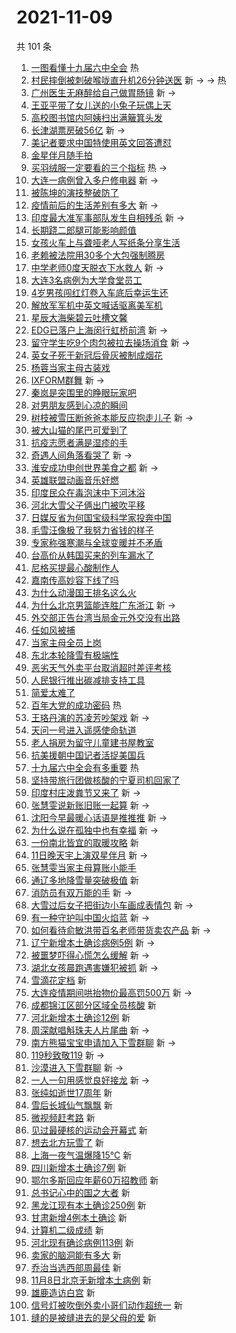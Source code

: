 # 2021-11-09

共 101 条

<!-- BEGIN -->
<!-- 最后更新时间 Tue Nov 09 2021 09:56:31 GMT+0800 (China Standard Time) -->

1. [一图看懂十九届六中全会](https://s.weibo.com//weibo?q=%23%E4%B8%80%E5%9B%BE%E7%9C%8B%E6%87%82%E5%8D%81%E4%B9%9D%E5%B1%8A%E5%85%AD%E4%B8%AD%E5%85%A8%E4%BC%9A%23&Refer=new_time)
   热
1. [村民摔倒被刺破喉咙直升机26分钟送医](https://s.weibo.com//weibo?q=%23%E6%9D%91%E6%B0%91%E6%91%94%E5%80%92%E8%A2%AB%E5%88%BA%E7%A0%B4%E5%96%89%E5%92%99%E7%9B%B4%E5%8D%87%E6%9C%BA26%E5%88%86%E9%92%9F%E9%80%81%E5%8C%BB%23&Refer=top)
   新 -> -> 热
1. [广州医生无麻醉给自己做胃肠镜](https://s.weibo.com//weibo?q=%23%E5%B9%BF%E5%B7%9E%E5%8C%BB%E7%94%9F%E6%97%A0%E9%BA%BB%E9%86%89%E7%BB%99%E8%87%AA%E5%B7%B1%E5%81%9A%E8%83%83%E8%82%A0%E9%95%9C%23&Refer=top)
   新 ->
1. [王亚平带了女儿送的小兔子玩偶上天](https://s.weibo.com//weibo?q=%23%E7%8E%8B%E4%BA%9A%E5%B9%B3%E5%B8%A6%E4%BA%86%E5%A5%B3%E5%84%BF%E9%80%81%E7%9A%84%E5%B0%8F%E5%85%94%E5%AD%90%E7%8E%A9%E5%81%B6%E4%B8%8A%E5%A4%A9%23&Refer=top)
1. [高校图书馆内阿姨扫出满簸箕头发](https://s.weibo.com//weibo?q=%23%E9%AB%98%E6%A0%A1%E5%9B%BE%E4%B9%A6%E9%A6%86%E5%86%85%E9%98%BF%E5%A7%A8%E6%89%AB%E5%87%BA%E6%BB%A1%E7%B0%B8%E7%AE%95%E5%A4%B4%E5%8F%91%23&Refer=top)
1. [长津湖票房破56亿](https://s.weibo.com//weibo?q=%23%E9%95%BF%E6%B4%A5%E6%B9%96%E7%A5%A8%E6%88%BF%E7%A0%B456%E4%BA%BF%23&Refer=top)
   新 ->
1. [美记者要求中国特使用英文回答遭怼](https://s.weibo.com//weibo?q=%23%E7%BE%8E%E8%AE%B0%E8%80%85%E8%A6%81%E6%B1%82%E4%B8%AD%E5%9B%BD%E7%89%B9%E4%BD%BF%E7%94%A8%E8%8B%B1%E6%96%87%E5%9B%9E%E7%AD%94%E9%81%AD%E6%80%BC%23&Refer=top)
1. [金星伴月随手拍](https://s.weibo.com//weibo?q=%23%E9%87%91%E6%98%9F%E4%BC%B4%E6%9C%88%E9%9A%8F%E6%89%8B%E6%8B%8D%23&Refer=top)
1. [买羽绒服一定要看的三个指标](https://s.weibo.com//weibo?q=%23%E4%B9%B0%E7%BE%BD%E7%BB%92%E6%9C%8D%E4%B8%80%E5%AE%9A%E8%A6%81%E7%9C%8B%E7%9A%84%E4%B8%89%E4%B8%AA%E6%8C%87%E6%A0%87%23&Refer=top)
   热 ->
1. [大连一病例曾入多户修电器](https://s.weibo.com//weibo?q=%23%E5%A4%A7%E8%BF%9E%E4%B8%80%E7%97%85%E4%BE%8B%E6%9B%BE%E5%85%A5%E5%A4%9A%E6%88%B7%E4%BF%AE%E7%94%B5%E5%99%A8%23&Refer=top)
   新 ->
1. [被陈坤的演技整破防了](https://s.weibo.com//weibo?q=%23%E8%A2%AB%E9%99%88%E5%9D%A4%E7%9A%84%E6%BC%94%E6%8A%80%E6%95%B4%E7%A0%B4%E9%98%B2%E4%BA%86%23&Refer=top)
1. [疫情前后的生活差别有多大](https://s.weibo.com//weibo?q=%23%E7%96%AB%E6%83%85%E5%89%8D%E5%90%8E%E7%9A%84%E7%94%9F%E6%B4%BB%E5%B7%AE%E5%88%AB%E6%9C%89%E5%A4%9A%E5%A4%A7%23&Refer=top)
   新 ->
1. [印度最大准军事部队发生自相残杀](https://s.weibo.com//weibo?q=%23%E5%8D%B0%E5%BA%A6%E6%9C%80%E5%A4%A7%E5%87%86%E5%86%9B%E4%BA%8B%E9%83%A8%E9%98%9F%E5%8F%91%E7%94%9F%E8%87%AA%E7%9B%B8%E6%AE%8B%E6%9D%80%23&Refer=top)
   新 ->
1. [长期跷二郎腿可能影响颜值](https://s.weibo.com//weibo?q=%23%E9%95%BF%E6%9C%9F%E8%B7%B7%E4%BA%8C%E9%83%8E%E8%85%BF%E5%8F%AF%E8%83%BD%E5%BD%B1%E5%93%8D%E9%A2%9C%E5%80%BC%23&Refer=top)
1. [女孩火车上与聋哑老人写纸条分享生活](https://s.weibo.com//weibo?q=%23%E5%A5%B3%E5%AD%A9%E7%81%AB%E8%BD%A6%E4%B8%8A%E4%B8%8E%E8%81%8B%E5%93%91%E8%80%81%E4%BA%BA%E5%86%99%E7%BA%B8%E6%9D%A1%E5%88%86%E4%BA%AB%E7%94%9F%E6%B4%BB%23&Refer=top)
1. [老赖被法院用30多个大包强制腾房](https://s.weibo.com//weibo?q=%23%E8%80%81%E8%B5%96%E8%A2%AB%E6%B3%95%E9%99%A2%E7%94%A830%E5%A4%9A%E4%B8%AA%E5%A4%A7%E5%8C%85%E5%BC%BA%E5%88%B6%E8%85%BE%E6%88%BF%23&Refer=top)
1. [中学老师0度天脱衣下水救人](https://s.weibo.com//weibo?q=%23%E4%B8%AD%E5%AD%A6%E8%80%81%E5%B8%880%E5%BA%A6%E5%A4%A9%E8%84%B1%E8%A1%A3%E4%B8%8B%E6%B0%B4%E6%95%91%E4%BA%BA%23&Refer=top)
   新 ->
1. [大连3名病例为大学食堂员工](https://s.weibo.com//weibo?q=%23%E5%A4%A7%E8%BF%9E3%E5%90%8D%E7%97%85%E4%BE%8B%E4%B8%BA%E5%A4%A7%E5%AD%A6%E9%A3%9F%E5%A0%82%E5%91%98%E5%B7%A5%23&Refer=top)
1. [4岁男孩闯红灯卷入车底后幸运生还](https://s.weibo.com//weibo?q=%234%E5%B2%81%E7%94%B7%E5%AD%A9%E9%97%AF%E7%BA%A2%E7%81%AF%E5%8D%B7%E5%85%A5%E8%BD%A6%E5%BA%95%E5%90%8E%E5%B9%B8%E8%BF%90%E7%94%9F%E8%BF%98%23&Refer=top)
1. [解放军军机中英文喊话驱离美军机](https://s.weibo.com//weibo?q=%23%E8%A7%A3%E6%94%BE%E5%86%9B%E5%86%9B%E6%9C%BA%E4%B8%AD%E8%8B%B1%E6%96%87%E5%96%8A%E8%AF%9D%E9%A9%B1%E7%A6%BB%E7%BE%8E%E5%86%9B%E6%9C%BA%23&Refer=top)
1. [星辰大海柴碧云吐槽文馨](https://s.weibo.com//weibo?q=%23%E6%98%9F%E8%BE%B0%E5%A4%A7%E6%B5%B7%E6%9F%B4%E7%A2%A7%E4%BA%91%E5%90%90%E6%A7%BD%E6%96%87%E9%A6%A8%23&Refer=top)
1. [EDG已落户上海闵行虹桥前湾](https://s.weibo.com//weibo?q=%23EDG%E5%B7%B2%E8%90%BD%E6%88%B7%E4%B8%8A%E6%B5%B7%E9%97%B5%E8%A1%8C%E8%99%B9%E6%A1%A5%E5%89%8D%E6%B9%BE%23&Refer=top)
   新 ->
1. [留守学生吃9个肉包被拉去操场消食](https://s.weibo.com//weibo?q=%23%E7%95%99%E5%AE%88%E5%AD%A6%E7%94%9F%E5%90%839%E4%B8%AA%E8%82%89%E5%8C%85%E8%A2%AB%E6%8B%89%E5%8E%BB%E6%93%8D%E5%9C%BA%E6%B6%88%E9%A3%9F%23&Refer=top)
   新 ->
1. [英女子死于新冠后骨灰被制成烟花](https://s.weibo.com//weibo?q=%23%E8%8B%B1%E5%A5%B3%E5%AD%90%E6%AD%BB%E4%BA%8E%E6%96%B0%E5%86%A0%E5%90%8E%E9%AA%A8%E7%81%B0%E8%A2%AB%E5%88%B6%E6%88%90%E7%83%9F%E8%8A%B1%23&Refer=top)
1. [杨蓉当家主母古装戏](https://s.weibo.com//weibo?q=%23%E6%9D%A8%E8%93%89%E5%BD%93%E5%AE%B6%E4%B8%BB%E6%AF%8D%E5%8F%A4%E8%A3%85%E6%88%8F%23&Refer=top)
1. [IXFORM群舞](https://s.weibo.com//weibo?q=%23IXFORM%E7%BE%A4%E8%88%9E%23&Refer=top)
   新 ->
1. [秦岚是突围里的睁眼玩家吧](https://s.weibo.com//weibo?q=%23%E7%A7%A6%E5%B2%9A%E6%98%AF%E7%AA%81%E5%9B%B4%E9%87%8C%E7%9A%84%E7%9D%81%E7%9C%BC%E7%8E%A9%E5%AE%B6%E5%90%A7%23&Refer=top)
1. [对男朋友感到心凉的瞬间](https://s.weibo.com//weibo?q=%23%E5%AF%B9%E7%94%B7%E6%9C%8B%E5%8F%8B%E6%84%9F%E5%88%B0%E5%BF%83%E5%87%89%E7%9A%84%E7%9E%AC%E9%97%B4%23&Refer=top)
1. [树枝被雪压断爸爸本能反应抱走儿子](https://s.weibo.com//weibo?q=%23%E6%A0%91%E6%9E%9D%E8%A2%AB%E9%9B%AA%E5%8E%8B%E6%96%AD%E7%88%B8%E7%88%B8%E6%9C%AC%E8%83%BD%E5%8F%8D%E5%BA%94%E6%8A%B1%E8%B5%B0%E5%84%BF%E5%AD%90%23&Refer=top)
   新 ->
1. [被大山猫的尾巴可爱到了](https://s.weibo.com//weibo?q=%23%E8%A2%AB%E5%A4%A7%E5%B1%B1%E7%8C%AB%E7%9A%84%E5%B0%BE%E5%B7%B4%E5%8F%AF%E7%88%B1%E5%88%B0%E4%BA%86%23&Refer=top)
1. [抗疫志愿者满是湿疹的手](https://s.weibo.com//weibo?q=%23%E6%8A%97%E7%96%AB%E5%BF%97%E6%84%BF%E8%80%85%E6%BB%A1%E6%98%AF%E6%B9%BF%E7%96%B9%E7%9A%84%E6%89%8B%23&Refer=top)
1. [奇遇人间角落看哭了](https://s.weibo.com//weibo?q=%23%E5%A5%87%E9%81%87%E4%BA%BA%E9%97%B4%E8%A7%92%E8%90%BD%E7%9C%8B%E5%93%AD%E4%BA%86%23&Refer=top)
   新 ->
1. [淮安成功申创世界美食之都](https://s.weibo.com//weibo?q=%23%E6%B7%AE%E5%AE%89%E6%88%90%E5%8A%9F%E7%94%B3%E5%88%9B%E4%B8%96%E7%95%8C%E7%BE%8E%E9%A3%9F%E4%B9%8B%E9%83%BD%23&Refer=top)
   新 ->
1. [英雄联盟动画音乐好燃](https://s.weibo.com//weibo?q=%23%E8%8B%B1%E9%9B%84%E8%81%94%E7%9B%9F%E5%8A%A8%E7%94%BB%E9%9F%B3%E4%B9%90%E5%A5%BD%E7%87%83%23&Refer=top)
1. [印度民众在毒泡沫中下河沐浴](https://s.weibo.com//weibo?q=%23%E5%8D%B0%E5%BA%A6%E6%B0%91%E4%BC%97%E5%9C%A8%E6%AF%92%E6%B3%A1%E6%B2%AB%E4%B8%AD%E4%B8%8B%E6%B2%B3%E6%B2%90%E6%B5%B4%23&Refer=top)
1. [河北大雪父子俩出门被吹平移](https://s.weibo.com//weibo?q=%23%E6%B2%B3%E5%8C%97%E5%A4%A7%E9%9B%AA%E7%88%B6%E5%AD%90%E4%BF%A9%E5%87%BA%E9%97%A8%E8%A2%AB%E5%90%B9%E5%B9%B3%E7%A7%BB%23&Refer=top)
1. [日媒反省为何国宝级科学家投奔中国](https://s.weibo.com//weibo?q=%23%E6%97%A5%E5%AA%92%E5%8F%8D%E7%9C%81%E4%B8%BA%E4%BD%95%E5%9B%BD%E5%AE%9D%E7%BA%A7%E7%A7%91%E5%AD%A6%E5%AE%B6%E6%8A%95%E5%A5%94%E4%B8%AD%E5%9B%BD%23&Refer=top)
1. [毛雪汪像极了我努力省钱的样子](https://s.weibo.com//weibo?q=%23%E6%AF%9B%E9%9B%AA%E6%B1%AA%E5%83%8F%E6%9E%81%E4%BA%86%E6%88%91%E5%8A%AA%E5%8A%9B%E7%9C%81%E9%92%B1%E7%9A%84%E6%A0%B7%E5%AD%90%23&Refer=top)
1. [专家称强寒潮与全球变暖并不矛盾](https://s.weibo.com//weibo?q=%23%E4%B8%93%E5%AE%B6%E7%A7%B0%E5%BC%BA%E5%AF%92%E6%BD%AE%E4%B8%8E%E5%85%A8%E7%90%83%E5%8F%98%E6%9A%96%E5%B9%B6%E4%B8%8D%E7%9F%9B%E7%9B%BE%23&Refer=top)
1. [台高价从韩国买来的列车漏水了](https://s.weibo.com//weibo?q=%23%E5%8F%B0%E9%AB%98%E4%BB%B7%E4%BB%8E%E9%9F%A9%E5%9B%BD%E4%B9%B0%E6%9D%A5%E7%9A%84%E5%88%97%E8%BD%A6%E6%BC%8F%E6%B0%B4%E4%BA%86%23&Refer=top)
1. [尼格买提最心酸制作人](https://s.weibo.com//weibo?q=%23%E5%B0%BC%E6%A0%BC%E4%B9%B0%E6%8F%90%E6%9C%80%E5%BF%83%E9%85%B8%E5%88%B6%E4%BD%9C%E4%BA%BA%23&Refer=top)
1. [嘉南传高妙容下线了吗](https://s.weibo.com//weibo?q=%E5%98%89%E5%8D%97%E4%BC%A0%E9%AB%98%E5%A6%99%E5%AE%B9%E4%B8%8B%E7%BA%BF%E4%BA%86%E5%90%97&Refer=top)
1. [为什么动漫国王排名这么火](https://s.weibo.com//weibo?q=%23%E4%B8%BA%E4%BB%80%E4%B9%88%E5%8A%A8%E6%BC%AB%E5%9B%BD%E7%8E%8B%E6%8E%92%E5%90%8D%E8%BF%99%E4%B9%88%E7%81%AB%23&Refer=top)
1. [为什么北京男篮能连胜广东浙江](https://s.weibo.com//weibo?q=%23%E4%B8%BA%E4%BB%80%E4%B9%88%E5%8C%97%E4%BA%AC%E7%94%B7%E7%AF%AE%E8%83%BD%E8%BF%9E%E8%83%9C%E5%B9%BF%E4%B8%9C%E6%B5%99%E6%B1%9F%23&Refer=top)
   新 ->
1. [外交部正告台湾当局金元外交没有出路](https://s.weibo.com//weibo?q=%23%E5%A4%96%E4%BA%A4%E9%83%A8%E6%AD%A3%E5%91%8A%E5%8F%B0%E6%B9%BE%E5%BD%93%E5%B1%80%E9%87%91%E5%85%83%E5%A4%96%E4%BA%A4%E6%B2%A1%E6%9C%89%E5%87%BA%E8%B7%AF%23&Refer=top)
1. [任如风被捕](https://s.weibo.com//weibo?q=%23%E4%BB%BB%E5%A6%82%E9%A3%8E%E8%A2%AB%E6%8D%95%23&Refer=top)
1. [当家主母全员上岗](https://s.weibo.com//weibo?q=%23%E5%BD%93%E5%AE%B6%E4%B8%BB%E6%AF%8D%E5%85%A8%E5%91%98%E4%B8%8A%E5%B2%97%23&Refer=top)
1. [东北本轮降雪有极端性](https://s.weibo.com//weibo?q=%23%E4%B8%9C%E5%8C%97%E6%9C%AC%E8%BD%AE%E9%99%8D%E9%9B%AA%E6%9C%89%E6%9E%81%E7%AB%AF%E6%80%A7%23&Refer=top)
1. [恶劣天气外卖平台取消超时差评考核](https://s.weibo.com//weibo?q=%23%E6%81%B6%E5%8A%A3%E5%A4%A9%E6%B0%94%E5%A4%96%E5%8D%96%E5%B9%B3%E5%8F%B0%E5%8F%96%E6%B6%88%E8%B6%85%E6%97%B6%E5%B7%AE%E8%AF%84%E8%80%83%E6%A0%B8%23&Refer=top)
1. [人民银行推出碳减排支持工具](https://s.weibo.com//weibo?q=%23%E4%BA%BA%E6%B0%91%E9%93%B6%E8%A1%8C%E6%8E%A8%E5%87%BA%E7%A2%B3%E5%87%8F%E6%8E%92%E6%94%AF%E6%8C%81%E5%B7%A5%E5%85%B7%23&Refer=top)
1. [简爱太难了](https://s.weibo.com//weibo?q=%23%E7%AE%80%E7%88%B1%E5%A4%AA%E9%9A%BE%E4%BA%86%23&Refer=top)
1. [百年大党的成功密码](https://s.weibo.com//weibo?q=%23%E7%99%BE%E5%B9%B4%E5%A4%A7%E5%85%9A%E7%9A%84%E6%88%90%E5%8A%9F%E5%AF%86%E7%A0%81%23&Refer=new_time)
   热
1. [王珞丹演的苏凌芳吵架戏](https://s.weibo.com//weibo?q=%23%E7%8E%8B%E7%8F%9E%E4%B8%B9%E6%BC%94%E7%9A%84%E8%8B%8F%E5%87%8C%E8%8A%B3%E5%90%B5%E6%9E%B6%E6%88%8F%23&Refer=top)
   新 ->
1. [天问一号进入遥感使命轨道](https://s.weibo.com//weibo?q=%23%E5%A4%A9%E9%97%AE%E4%B8%80%E5%8F%B7%E8%BF%9B%E5%85%A5%E9%81%A5%E6%84%9F%E4%BD%BF%E5%91%BD%E8%BD%A8%E9%81%93%23&Refer=top)
1. [老人捐房为留守儿童建书屋教室](https://s.weibo.com//weibo?q=%23%E8%80%81%E4%BA%BA%E6%8D%90%E6%88%BF%E4%B8%BA%E7%95%99%E5%AE%88%E5%84%BF%E7%AB%A5%E5%BB%BA%E4%B9%A6%E5%B1%8B%E6%95%99%E5%AE%A4%23&Refer=top)
1. [抗美援朝中国记者活捉美国兵](https://s.weibo.com//weibo?q=%23%E6%8A%97%E7%BE%8E%E6%8F%B4%E6%9C%9D%E4%B8%AD%E5%9B%BD%E8%AE%B0%E8%80%85%E6%B4%BB%E6%8D%89%E7%BE%8E%E5%9B%BD%E5%85%B5%23&Refer=top)
1. [十九届六中全会有多重要](https://s.weibo.com//weibo?q=%23%E5%8D%81%E4%B9%9D%E5%B1%8A%E5%85%AD%E4%B8%AD%E5%85%A8%E4%BC%9A%E6%9C%89%E5%A4%9A%E9%87%8D%E8%A6%81%23&Refer=new_time)
   热
1. [坚持带旅行团做核酸的宁夏司机回家了](https://s.weibo.com//weibo?q=%23%E5%9D%9A%E6%8C%81%E5%B8%A6%E6%97%85%E8%A1%8C%E5%9B%A2%E5%81%9A%E6%A0%B8%E9%85%B8%E7%9A%84%E5%AE%81%E5%A4%8F%E5%8F%B8%E6%9C%BA%E5%9B%9E%E5%AE%B6%E4%BA%86%23&Refer=top)
1. [印度村庄泼粪节又来了](https://s.weibo.com//weibo?q=%23%E5%8D%B0%E5%BA%A6%E6%9D%91%E5%BA%84%E6%B3%BC%E7%B2%AA%E8%8A%82%E5%8F%88%E6%9D%A5%E4%BA%86%23&Refer=top)
   新 ->
1. [张慧雯说新账旧账一起算](https://s.weibo.com//weibo?q=%23%E5%BC%A0%E6%85%A7%E9%9B%AF%E8%AF%B4%E6%96%B0%E8%B4%A6%E6%97%A7%E8%B4%A6%E4%B8%80%E8%B5%B7%E7%AE%97%23&Refer=top)
   新 ->
1. [沈阳今早最暖心话语是推推推](https://s.weibo.com//weibo?q=%23%E6%B2%88%E9%98%B3%E4%BB%8A%E6%97%A9%E6%9C%80%E6%9A%96%E5%BF%83%E8%AF%9D%E8%AF%AD%E6%98%AF%E6%8E%A8%E6%8E%A8%E6%8E%A8%23&Refer=top)
   新 ->
1. [为什么说在孤独中也有幸福](https://s.weibo.com//weibo?q=%23%E4%B8%BA%E4%BB%80%E4%B9%88%E8%AF%B4%E5%9C%A8%E5%AD%A4%E7%8B%AC%E4%B8%AD%E4%B9%9F%E6%9C%89%E5%B9%B8%E7%A6%8F%23&Refer=top)
   新 ->
1. [一份南北皆宜的取暖攻略](https://s.weibo.com//weibo?q=%23%E4%B8%80%E4%BB%BD%E5%8D%97%E5%8C%97%E7%9A%86%E5%AE%9C%E7%9A%84%E5%8F%96%E6%9A%96%E6%94%BB%E7%95%A5%23&Refer=top)
   新
1. [11日晚天宇上演双星伴月](https://s.weibo.com//weibo?q=%2311%E6%97%A5%E6%99%9A%E5%A4%A9%E5%AE%87%E4%B8%8A%E6%BC%94%E5%8F%8C%E6%98%9F%E4%BC%B4%E6%9C%88%23&Refer=top)
   新 ->
1. [张慧雯当家主母算账小能手](https://s.weibo.com//weibo?q=%E5%BC%A0%E6%85%A7%E9%9B%AF%E5%BD%93%E5%AE%B6%E4%B8%BB%E6%AF%8D%E7%AE%97%E8%B4%A6%E5%B0%8F%E8%83%BD%E6%89%8B&Refer=top)
1. [通辽多地降雪量突破极值](https://s.weibo.com//weibo?q=%23%E9%80%9A%E8%BE%BD%E5%A4%9A%E5%9C%B0%E9%99%8D%E9%9B%AA%E9%87%8F%E7%AA%81%E7%A0%B4%E6%9E%81%E5%80%BC%23&Refer=top)
   新
1. [消防员有双万能的手](https://s.weibo.com//weibo?q=%23%E6%B6%88%E9%98%B2%E5%91%98%E6%9C%89%E5%8F%8C%E4%B8%87%E8%83%BD%E7%9A%84%E6%89%8B%23&Refer=top)
   新 ->
1. [大雪过后女子把街边小车画成表情包](https://s.weibo.com//weibo?q=%23%E5%A4%A7%E9%9B%AA%E8%BF%87%E5%90%8E%E5%A5%B3%E5%AD%90%E6%8A%8A%E8%A1%97%E8%BE%B9%E5%B0%8F%E8%BD%A6%E7%94%BB%E6%88%90%E8%A1%A8%E6%83%85%E5%8C%85%23&Refer=top)
   新 ->
1. [有一种守护叫中国火焰蓝](https://s.weibo.com//weibo?q=%23%E6%9C%89%E4%B8%80%E7%A7%8D%E5%AE%88%E6%8A%A4%E5%8F%AB%E4%B8%AD%E5%9B%BD%E7%81%AB%E7%84%B0%E8%93%9D%23&Refer=top)
   新 ->
1. [如何看待俞敏洪带百名老师带货卖农产品](https://s.weibo.com//weibo?q=%23%E5%A6%82%E4%BD%95%E7%9C%8B%E5%BE%85%E4%BF%9E%E6%95%8F%E6%B4%AA%E5%B8%A6%E7%99%BE%E5%90%8D%E8%80%81%E5%B8%88%E5%B8%A6%E8%B4%A7%E5%8D%96%E5%86%9C%E4%BA%A7%E5%93%81%23&Refer=top)
   新 ->
1. [辽宁新增本土确诊病例5例](https://s.weibo.com//weibo?q=%23%E8%BE%BD%E5%AE%81%E6%96%B0%E5%A2%9E%E6%9C%AC%E5%9C%9F%E7%A1%AE%E8%AF%8A%E7%97%85%E4%BE%8B5%E4%BE%8B%23&Refer=top)
   新 ->
1. [被噩梦吓得心慌怎么缓解](https://s.weibo.com//weibo?q=%23%E8%A2%AB%E5%99%A9%E6%A2%A6%E5%90%93%E5%BE%97%E5%BF%83%E6%85%8C%E6%80%8E%E4%B9%88%E7%BC%93%E8%A7%A3%23&Refer=top)
   新 ->
1. [湖北女孩晨跑遇害嫌犯被抓](https://s.weibo.com//weibo?q=%23%E6%B9%96%E5%8C%97%E5%A5%B3%E5%AD%A9%E6%99%A8%E8%B7%91%E9%81%87%E5%AE%B3%E5%AB%8C%E7%8A%AF%E8%A2%AB%E6%8A%93%23&Refer=top)
   新 ->
1. [雪滴花定档](https://s.weibo.com//weibo?q=%23%E9%9B%AA%E6%BB%B4%E8%8A%B1%E5%AE%9A%E6%A1%A3%23&Refer=top)
   新
1. [大连疫情期间哄抬物价最高罚500万](https://s.weibo.com//weibo?q=%23%E5%A4%A7%E8%BF%9E%E7%96%AB%E6%83%85%E6%9C%9F%E9%97%B4%E5%93%84%E6%8A%AC%E7%89%A9%E4%BB%B7%E6%9C%80%E9%AB%98%E7%BD%9A500%E4%B8%87%23&Refer=top)
   新 ->
1. [成都锦江区部分区域全员核酸](https://s.weibo.com//weibo?q=%23%E6%88%90%E9%83%BD%E9%94%A6%E6%B1%9F%E5%8C%BA%E9%83%A8%E5%88%86%E5%8C%BA%E5%9F%9F%E5%85%A8%E5%91%98%E6%A0%B8%E9%85%B8%23&Refer=top)
   新
1. [河北新增本土确诊12例](https://s.weibo.com//weibo?q=%23%E6%B2%B3%E5%8C%97%E6%96%B0%E5%A2%9E%E6%9C%AC%E5%9C%9F%E7%A1%AE%E8%AF%8A12%E4%BE%8B%23&Refer=top)
   新
1. [周深献唱斛珠夫人片尾曲](https://s.weibo.com//weibo?q=%23%E5%91%A8%E6%B7%B1%E7%8C%AE%E5%94%B1%E6%96%9B%E7%8F%A0%E5%A4%AB%E4%BA%BA%E7%89%87%E5%B0%BE%E6%9B%B2%23&Refer=top)
   新 ->
1. [南方熊猫宝宝申请加入下雪群聊](https://s.weibo.com//weibo?q=%23%E5%8D%97%E6%96%B9%E7%86%8A%E7%8C%AB%E5%AE%9D%E5%AE%9D%E7%94%B3%E8%AF%B7%E5%8A%A0%E5%85%A5%E4%B8%8B%E9%9B%AA%E7%BE%A4%E8%81%8A%23&Refer=top)
   新 ->
1. [119秒致敬119](https://s.weibo.com//weibo?q=%23119%E7%A7%92%E8%87%B4%E6%95%AC119%23&Refer=top)
   新 ->
1. [沙漠进入下雪群聊](https://s.weibo.com//weibo?q=%23%E6%B2%99%E6%BC%A0%E8%BF%9B%E5%85%A5%E4%B8%8B%E9%9B%AA%E7%BE%A4%E8%81%8A%23&Refer=top)
   新 ->
1. [一人一句用感觉良好接龙](https://s.weibo.com//weibo?q=%23%E4%B8%80%E4%BA%BA%E4%B8%80%E5%8F%A5%E7%94%A8%E6%84%9F%E8%A7%89%E8%89%AF%E5%A5%BD%E6%8E%A5%E9%BE%99%23&Refer=top)
   新 ->
1. [张纯如逝世17周年](https://s.weibo.com//weibo?q=%23%E5%BC%A0%E7%BA%AF%E5%A6%82%E9%80%9D%E4%B8%9617%E5%91%A8%E5%B9%B4%23&Refer=top)
   新
1. [雪后长城仙气飘飘](https://s.weibo.com//weibo?q=%23%E9%9B%AA%E5%90%8E%E9%95%BF%E5%9F%8E%E4%BB%99%E6%B0%94%E9%A3%98%E9%A3%98%23&Refer=top)
   新
1. [微视频赶考路](https://s.weibo.com//weibo?q=%23%E5%BE%AE%E8%A7%86%E9%A2%91%E8%B5%B6%E8%80%83%E8%B7%AF%23&Refer=top)
   新
1. [见过最硬核的运动会开幕式](https://s.weibo.com//weibo?q=%23%E8%A7%81%E8%BF%87%E6%9C%80%E7%A1%AC%E6%A0%B8%E7%9A%84%E8%BF%90%E5%8A%A8%E4%BC%9A%E5%BC%80%E5%B9%95%E5%BC%8F%23&Refer=top)
   新
1. [想去北方玩雪了](https://s.weibo.com//weibo?q=%23%E6%83%B3%E5%8E%BB%E5%8C%97%E6%96%B9%E7%8E%A9%E9%9B%AA%E4%BA%86%23&Refer=top)
   新
1. [上海一夜气温爆降15℃](https://s.weibo.com//weibo?q=%23%E4%B8%8A%E6%B5%B7%E4%B8%80%E5%A4%9C%E6%B0%94%E6%B8%A9%E7%88%86%E9%99%8D15%E2%84%83%23&Refer=top)
   新
1. [四川新增本土确诊7例](https://s.weibo.com//weibo?q=%23%E5%9B%9B%E5%B7%9D%E6%96%B0%E5%A2%9E%E6%9C%AC%E5%9C%9F%E7%A1%AE%E8%AF%8A7%E4%BE%8B%23&Refer=top)
   新
1. [鄂尔多斯回应年薪60万招教师](https://s.weibo.com//weibo?q=%23%E9%84%82%E5%B0%94%E5%A4%9A%E6%96%AF%E5%9B%9E%E5%BA%94%E5%B9%B4%E8%96%AA60%E4%B8%87%E6%8B%9B%E6%95%99%E5%B8%88%23&Refer=top)
   新
1. [总书记心中的国之大者](https://s.weibo.com//weibo?q=%23%E6%80%BB%E4%B9%A6%E8%AE%B0%E5%BF%83%E4%B8%AD%E7%9A%84%E5%9B%BD%E4%B9%8B%E5%A4%A7%E8%80%85%23&Refer=top)
   新
1. [黑龙江现有本土确诊250例](https://s.weibo.com//weibo?q=%23%E9%BB%91%E9%BE%99%E6%B1%9F%E7%8E%B0%E6%9C%89%E6%9C%AC%E5%9C%9F%E7%A1%AE%E8%AF%8A250%E4%BE%8B%23&Refer=top)
   新
1. [甘肃新增4例本土确诊](https://s.weibo.com//weibo?q=%23%E7%94%98%E8%82%83%E6%96%B0%E5%A2%9E4%E4%BE%8B%E6%9C%AC%E5%9C%9F%E7%A1%AE%E8%AF%8A%23&Refer=top)
   新
1. [计算机二级成绩](https://s.weibo.com//weibo?q=%E8%AE%A1%E7%AE%97%E6%9C%BA%E4%BA%8C%E7%BA%A7%E6%88%90%E7%BB%A9&Refer=top)
   新
1. [河北现有确诊病例113例](https://s.weibo.com//weibo?q=%23%E6%B2%B3%E5%8C%97%E7%8E%B0%E6%9C%89%E7%A1%AE%E8%AF%8A%E7%97%85%E4%BE%8B113%E4%BE%8B%23&Refer=top)
   新
1. [卖家的脑洞能有多大](https://s.weibo.com//weibo?q=%23%E5%8D%96%E5%AE%B6%E7%9A%84%E8%84%91%E6%B4%9E%E8%83%BD%E6%9C%89%E5%A4%9A%E5%A4%A7%23&Refer=top)
   新
1. [乔治当选西部周最佳](https://s.weibo.com//weibo?q=%23%E4%B9%94%E6%B2%BB%E5%BD%93%E9%80%89%E8%A5%BF%E9%83%A8%E5%91%A8%E6%9C%80%E4%BD%B3%23&Refer=top)
   新
1. [11月8日北京无新增本土病例](https://s.weibo.com//weibo?q=%2311%E6%9C%888%E6%97%A5%E5%8C%97%E4%BA%AC%E6%97%A0%E6%96%B0%E5%A2%9E%E6%9C%AC%E5%9C%9F%E7%97%85%E4%BE%8B%23&Refer=top)
   新
1. [雄鹿造访白宫](https://s.weibo.com//weibo?q=%23%E9%9B%84%E9%B9%BF%E9%80%A0%E8%AE%BF%E7%99%BD%E5%AE%AB%23&Refer=top)
   新
1. [信号灯被吹倒外卖小哥们动作超统一](https://s.weibo.com//weibo?q=%23%E4%BF%A1%E5%8F%B7%E7%81%AF%E8%A2%AB%E5%90%B9%E5%80%92%E5%A4%96%E5%8D%96%E5%B0%8F%E5%93%A5%E4%BB%AC%E5%8A%A8%E4%BD%9C%E8%B6%85%E7%BB%9F%E4%B8%80%23&Refer=top)
   新
1. [缝的是被缝进去的是父母的爱](https://s.weibo.com//weibo?q=%23%E7%BC%9D%E7%9A%84%E6%98%AF%E8%A2%AB%E7%BC%9D%E8%BF%9B%E5%8E%BB%E7%9A%84%E6%98%AF%E7%88%B6%E6%AF%8D%E7%9A%84%E7%88%B1%23&Refer=top)
   新

<!-- END -->

